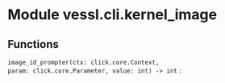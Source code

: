 Module vessl.cli.kernel_image
=============================

Functions
---------

    
`image_id_prompter(ctx: click.core.Context, param: click.core.Parameter, value: int) ‑> int`
: